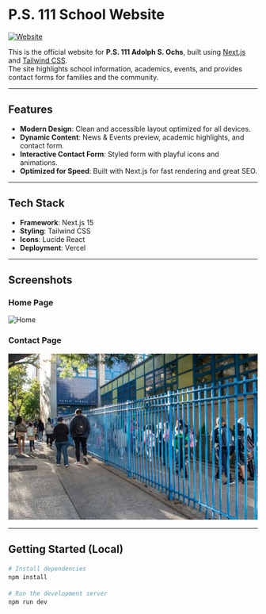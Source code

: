 # P.S. 111 School Website

[![Website](https://img.shields.io/website?url=https%3A%2F%2Fps111-website.vercel.app)](https://ps111-website.vercel.app)


This is the official website for **P.S. 111 Adolph S. Ochs**, built using [Next.js](https://nextjs.org/) and [Tailwind CSS](https://tailwindcss.com/).  
The site highlights school information, academics, events, and provides contact forms for families and the community.

---

## Features
- **Modern Design**: Clean and accessible layout optimized for all devices.
- **Dynamic Content**: News & Events preview, academic highlights, and contact form.
- **Interactive Contact Form**: Styled form with playful icons and animations.
- **Optimized for Speed**: Built with Next.js for fast rendering and great SEO.

---

## Tech Stack
- **Framework**: Next.js 15
- **Styling**: Tailwind CSS
- **Icons**: Lucide React
- **Deployment**: Vercel

---
## Screenshots
### Home Page
![Home](public/images/hero.jpg)

### Contact Page
![Contact](public/images/contact.jpg)

---
## Getting Started (Local)
```bash
# Install dependencies
npm install

# Run the development server
npm run dev


